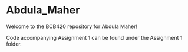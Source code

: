 # Abdula_Maher
Welcome to the BCB420 repository for Abdula Maher!

Code accompanying Assignment 1 can be found under the Assignment 1 folder.
